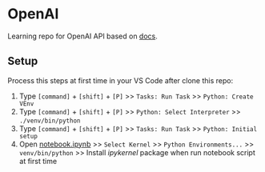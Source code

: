 <!--
Copyright (C) Pipin Fitriadi - All Rights Reserved

Unauthorized copying of this file, via any medium is strictly prohibited
Proprietary and confidential
Written by Pipin Fitriadi <pipinfitriadi@gmail.com>, 1 August 2024
-->

# OpenAI

Learning repo for OpenAI API based on [docs](https://platform.openai.com/docs/overview).

## Setup

Process this steps at first time in your VS Code after clone this repo:

1. Type `[command]` + `[shift]` + `[P]` >> `Tasks: Run Task` >> `Python: Create VEnv`
2. Type `[command]` + `[shift]` + `[P]` >> `Python: Select Interpreter` >> `./venv/bin/python`
3. Type `[command]` + `[shift]` + `[P]` >> `Tasks: Run Task` >> `Python: Initial setup`
4. Open [notebook.ipynb](notebook.ipynb) >> `Select Kernel` >> `Python Environments...` >> `venv/bin/python` >> Install _ipykernel_ package when run notebook script at first time
